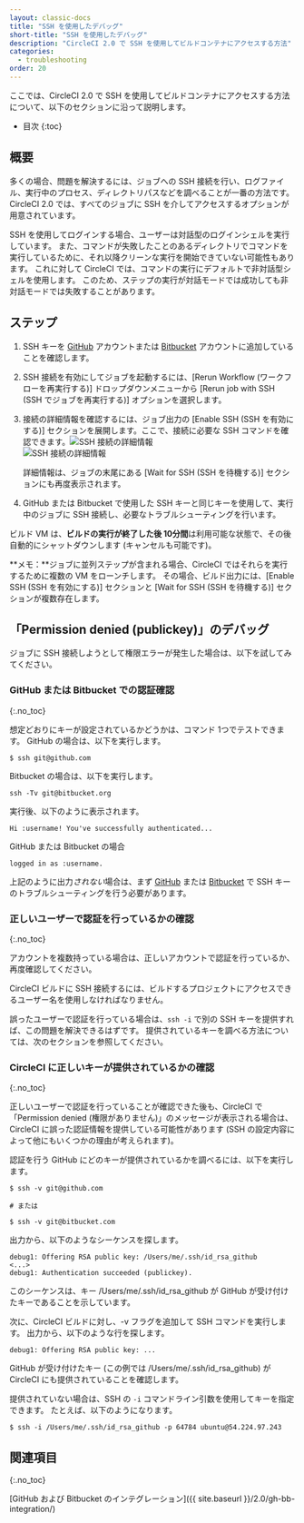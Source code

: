 ```yaml
---
layout: classic-docs
title: "SSH を使用したデバッグ"
short-title: "SSH を使用したデバッグ"
description: "CircleCI 2.0 で SSH を使用してビルドコンテナにアクセスする方法"
categories:
  - troubleshooting
order: 20
---
```


ここでは、CircleCI 2.0 で SSH を使用してビルドコンテナにアクセスする方法について、以下のセクションに沿って説明します。

* 目次
{:toc}

## 概要

多くの場合、問題を解決するには、ジョブへの SSH 接続を行い、ログファイル、実行中のプロセス、ディレクトリパスなどを調べることが一番の方法です。 CircleCI 2.0 では、すべてのジョブに SSH を介してアクセスするオプションが用意されています。

SSH を使用してログインする場合、ユーザーは対話型のログインシェルを実行しています。 また、コマンドが失敗したことのあるディレクトリでコマンドを実行しているために、それ以降クリーンな実行を開始できていない可能性もあります。 これに対して CircleCI では、コマンドの実行にデフォルトで非対話型シェルを使用します。 このため、ステップの実行が対話モードでは成功しても非対話モードでは失敗することがあります。

## ステップ

1. SSH キーを [GitHub](https://help.github.com/articles/adding-a-new-ssh-key-to-your-github-account/) アカウントまたは [Bitbucket](https://confluence.atlassian.com/bitbucket/set-up-an-ssh-key-728138079.html) アカウントに追加していることを確認します。

2. SSH 接続を有効にしてジョブを起動するには、[Rerun Workflow (ワークフローを再実行する)] ドロップダウンメニューから [Rerun job with SSH (SSH でジョブを再実行する)] オプションを選択します。

3. 接続の詳細情報を確認するには、ジョブ出力の [Enable SSH (SSH を有効にする)] セクションを展開します。ここで、接続に必要な SSH コマンドを確認できます。![SSH 接続の詳細情報](https://circleci-discourse.s3.amazonaws.com/optimized/2X/5/57f50e26ec245d0373c4265ec4375641553bdbdb_1_690x295.png)  
    ![SSH 接続の詳細情報](https://circleci-discourse.s3.amazonaws.com/optimized/2X/5/514e8aec3e8017dac8e8d401d22432026b473161_1_690x281.png)

    詳細情報は、ジョブの末尾にある [Wait for SSH (SSH を待機する)] セクションにも再度表示されます。

4. GitHub または Bitbucket で使用した SSH キーと同じキーを使用して、実行中のジョブに SSH 接続し、必要なトラブルシューティングを行います。

ビルド VM は、**ビルドの実行が終了した後 10分間**は利用可能な状態で、その後自動的にシャットダウンします (キャンセルも可能です)。

**メモ：**ジョブに並列ステップが含まれる場合、CircleCI ではそれらを実行するために複数の VM をローンチします。 その場合、ビルド出力には、[Enable SSH (SSH を有効にする)] セクションと [Wait for SSH (SSH を待機する)] セクションが複数存在します。

## 「Permission denied (publickey)」のデバッグ

ジョブに SSH 接続しようとして権限エラーが発生した場合は、以下を試してみてください。

### GitHub または Bitbucket での認証確認

{:.no_toc}

想定どおりにキーが設定されているかどうかは、コマンド 1つでテストできます。 GitHub の場合は、以下を実行します。

    $ ssh git@github.com


Bitbucket の場合は、以下を実行します。

    ssh -Tv git@bitbucket.org


実行後、以下のように表示されます。

    Hi :username! You've successfully authenticated...


GitHub または Bitbucket の場合

    logged in as :username.


上記のように出力*されない*場合は、まず [GitHub](https://help.github.com/articles/error-permission-denied-publickey) または [Bitbucket](https://confluence.atlassian.com/bitbucket/troubleshoot-ssh-issues-271943403.html) で SSH キーのトラブルシューティングを行う必要があります。

### 正しいユーザーで認証を行っているかの確認
{:.no_toc}

アカウントを複数持っている場合は、正しいアカウントで認証を行っているか、再度確認してください。

CircleCI ビルドに SSH 接続するには、ビルドするプロジェクトにアクセスできるユーザー名を使用しなければなりません。

誤ったユーザーで認証を行っている場合は、`ssh -i` で別の SSH キーを提供すれば、この問題を解決できるはずです。 提供されているキーを調べる方法については、次のセクションを参照してください。

### CircleCI に正しいキーが提供されているかの確認
{:.no_toc}

正しいユーザーで認証を行っていることが確認できた後も、CircleCI で 「Permission denied (権限がありません)」のメッセージが表示される場合は、CircleCI に誤った認証情報を提供している可能性があります (SSH の設定内容によって他にもいくつかの理由が考えられます)。

認証を行う GitHub にどのキーが提供されているかを調べるには、以下を実行します。

    $ ssh -v git@github.com

    # または

    $ ssh -v git@bitbucket.com


出力から、以下のようなシーケンスを探します。

    debug1: Offering RSA public key: /Users/me/.ssh/id_rsa_github
    <...>
    debug1: Authentication succeeded (publickey).


このシーケンスは、キー /Users/me/.ssh/id_rsa_github が GitHub が受け付けたキーであることを示しています。

次に、CircleCI ビルドに対し、-v フラグを追加して SSH コマンドを実行します。 出力から、以下のような行を探します。

    debug1: Offering RSA public key: ...


GitHub が受け付けたキー (この例では /Users/me/.ssh/id_rsa_github) が CircleCI にも提供されていることを確認します。

提供されていない場合は、SSH の `-i` コマンドライン引数を使用してキーを指定できます。 たとえば、以下のようになります。

    $ ssh -i /Users/me/.ssh/id_rsa_github -p 64784 ubuntu@54.224.97.243


## 関連項目
{:.no_toc}

[GitHub および Bitbucket のインテグレーション]({{ site.baseurl }}/2.0/gh-bb-integration/)
